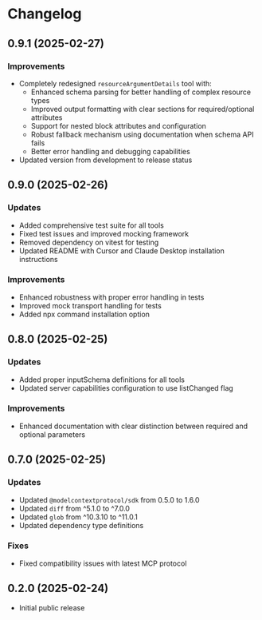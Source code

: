 # Changelog

## 0.9.1 (2025-02-27)

### Improvements
- Completely redesigned `resourceArgumentDetails` tool with:
  - Enhanced schema parsing for better handling of complex resource types
  - Improved output formatting with clear sections for required/optional attributes
  - Support for nested block attributes and configuration
  - Robust fallback mechanism using documentation when schema API fails
  - Better error handling and debugging capabilities
- Updated version from development to release status

## 0.9.0 (2025-02-26)

### Updates
- Added comprehensive test suite for all tools
- Fixed test issues and improved mocking framework
- Removed dependency on vitest for testing
- Updated README with Cursor and Claude Desktop installation instructions

### Improvements
- Enhanced robustness with proper error handling in tests
- Improved mock transport handling for tests
- Added npx command installation option

## 0.8.0 (2025-02-25)

### Updates
- Added proper inputSchema definitions for all tools
- Updated server capabilities configuration to use listChanged flag

### Improvements
- Enhanced documentation with clear distinction between required and optional parameters

## 0.7.0 (2025-02-25)

### Updates
- Updated `@modelcontextprotocol/sdk` from 0.5.0 to 1.6.0
- Updated `diff` from ^5.1.0 to ^7.0.0
- Updated `glob` from ^10.3.10 to ^11.0.1
- Updated dependency type definitions

### Fixes
- Fixed compatibility issues with latest MCP protocol

## 0.2.0 (2025-02-24)

- Initial public release 